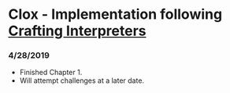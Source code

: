 # Clox - Implementation following [Crafting Interpreters](https://www.craftinginterpreters.com)

### 4/28/2019
- Finished Chapter 1.
- Will attempt challenges at a later date.
